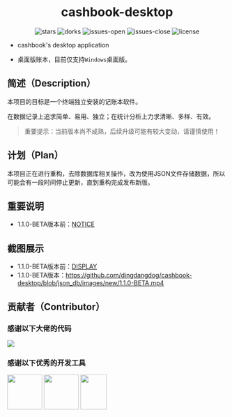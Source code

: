 <h1 align="center">cashbook-desktop</h1>

<p align="center">
  <img alt="stars" src="https://img.shields.io/github/stars/dingdangdog/cashbook-desktop" />
  <img alt="dorks" src="https://img.shields.io/github/forks/dingdangdog/cashbook-desktop" />
  <img alt="issues-open" src="https://img.shields.io/github/issues/dingdangdog/cashbook-desktop?color=important" />
  <img alt="issues-close" src="https://img.shields.io/github/issues-closed/dingdangdog/cashbook-desktop?color=green" />
  <img alt="license" src="https://img.shields.io/badge/license-MIT-yellow.svg" />
</p>

- cashbook's desktop application

- 桌面版账本，目前仅支持`Windows`桌面版。

## 简述（Description）

本项目的目标是一个终端独立安装的记账本软件。

在数据记录上追求简单、易用、独立；在统计分析上力求清晰、多样、有效。

> 重要提示：当前版本尚不成熟，后续升级可能有较大变动，请谨慎使用！

## 计划（Plan）

本项目正在进行重构，去除数据库相关操作，改为使用JSON文件存储数据，所以可能会有一段时间停止更新，直到重构完成发布新版。

## 重要说明

- 1.1.0-BETA版本前：[NOTICE](./NOTICE.md)

## 截图展示

- 1.1.0-BETA版本前：[DISPLAY](./DISPLAY.md)
- 1.1.0-BETA版本：https://github.com/dingdangdog/cashbook-desktop/blob/json_db/images/new/1.1.0-BETA.mp4

## 贡献者（Contributor）

### 感谢以下大佬的代码

<a href="https://github.com/dingdangdog/cashbook-desktop/graphs/contributors"><img src="https://contrib.rocks/image?repo=dingdangdog/cashbook-desktop" /></a>

### 感谢以下优秀的开发工具
<div style="display:flex; align-item:left">
<a href='https://www.jetbrains.com/community/opensource' ref='nofollow'><img src='https://github.com/gilbarbara/logos/blob/main/logos/goland.svg' width='80px' height='80px'/></a> &nbsp;
<a href='https://www.jetbrains.com/community/opensource' ref='nofollow'><img src='https://github.com/get-icon/geticon/blob/master/icons/intellij-idea.svg' width='80px' height='80px'/></a> &nbsp;
<a href='https://code.visualstudio.com/'><img src='https://github.com/get-icon/geticon/blob/master/icons/visual-studio-code.svg' width='60px' height='80px'/></a>
</div>
